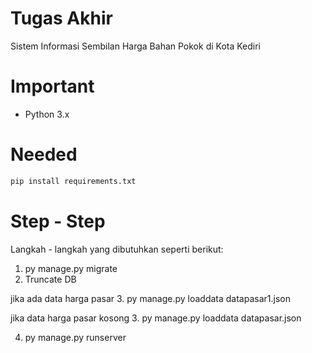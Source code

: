 # Tugas Akhir

Sistem Informasi Sembilan Harga Bahan Pokok di Kota Kediri

# Important

- Python 3.x

# Needed

```bash
pip install requirements.txt
```

# Step - Step

Langkah - langkah yang dibutuhkan seperti berikut:

1. py manage.py migrate
2. Truncate DB

jika ada data harga pasar
3. py manage.py loaddata datapasar1.json

jika data harga pasar kosong
3. py manage.py loaddata datapasar.json

4. py manage.py runserver
